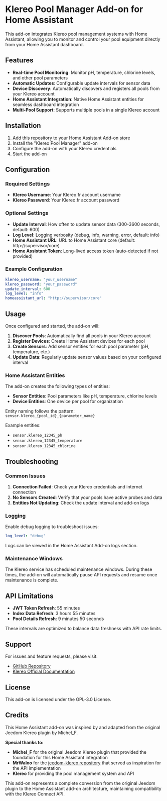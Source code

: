 # Klereo Pool Manager Add-on for Home Assistant

This add-on integrates Klereo pool management systems with Home Assistant, allowing you to monitor and control your pool equipment directly from your Home Assistant dashboard.

## Features

- **Real-time Pool Monitoring**: Monitor pH, temperature, chlorine levels, and other pool parameters
- **Automatic Updates**: Configurable update intervals for sensor data
- **Device Discovery**: Automatically discovers and registers all pools from your Klereo account
- **Home Assistant Integration**: Native Home Assistant entities for seamless dashboard integration
- **Multi-Pool Support**: Supports multiple pools in a single Klereo account

## Installation

1. Add this repository to your Home Assistant Add-on store
2. Install the "Klereo Pool Manager" add-on
3. Configure the add-on with your Klereo credentials
4. Start the add-on

## Configuration

### Required Settings

- **Klereo Username**: Your Klereo.fr account username
- **Klereo Password**: Your Klereo.fr account password

### Optional Settings

- **Update Interval**: How often to update sensor data (300-3600 seconds, default: 600)
- **Log Level**: Logging verbosity (debug, info, warning, error, default: info)
- **Home Assistant URL**: URL to Home Assistant core (default: http://supervisor/core)
- **Home Assistant Token**: Long-lived access token (auto-detected if not provided)

### Example Configuration

```yaml
klereo_username: "your_username"
klereo_password: "your_password"
update_interval: 600
log_level: "info"
homeassistant_url: "http://supervisor/core"
```

## Usage

Once configured and started, the add-on will:

1. **Discover Pools**: Automatically find all pools in your Klereo account
2. **Register Devices**: Create Home Assistant devices for each pool
3. **Create Sensors**: Add sensor entities for each pool parameter (pH, temperature, etc.)
4. **Update Data**: Regularly update sensor values based on your configured interval

### Home Assistant Entities

The add-on creates the following types of entities:

- **Sensor Entities**: Pool parameters like pH, temperature, chlorine levels
- **Device Entities**: One device per pool for organization

Entity naming follows the pattern: `sensor.klereo_{pool_id}_{parameter_name}`

Example entities:
- `sensor.klereo_12345_ph`
- `sensor.klereo_12345_temperature`
- `sensor.klereo_12345_chlorine`

## Troubleshooting

### Common Issues

1. **Connection Failed**: Check your Klereo credentials and internet connection
2. **No Sensors Created**: Verify that your pools have active probes and data
3. **Entities Not Updating**: Check the update interval and add-on logs

### Logging

Enable debug logging to troubleshoot issues:

```yaml
log_level: "debug"
```

Logs can be viewed in the Home Assistant Add-on logs section.

### Maintenance Windows

The Klereo service has scheduled maintenance windows. During these times, the add-on will automatically pause API requests and resume once maintenance is complete.

## API Limitations

- **JWT Token Refresh**: 55 minutes
- **Index Data Refresh**: 3 hours 55 minutes
- **Pool Details Refresh**: 9 minutes 50 seconds

These intervals are optimized to balance data freshness with API rate limits.

## Support

For issues and feature requests, please visit:
- [GitHub Repository](https://github.com/JonBasse/klereo-ha-addon)
- [Klereo Official Documentation](https://klereo.fr)

## License

This add-on is licensed under the GPL-3.0 License.

## Credits

This Home Assistant add-on was inspired by and adapted from the original Jeedom Klereo plugin by Michel_F.

**Special thanks to:**
- **Michel_F** for the original Jeedom Klereo plugin that provided the foundation for this Home Assistant integration
- **MrWaloo** for the [jeedom-klereo repository](https://github.com/MrWaloo/jeedom-klereo) that served as inspiration for the API implementation
- **Klereo** for providing the pool management system and API

This add-on represents a complete conversion from the original Jeedom plugin to the Home Assistant add-on architecture, maintaining compatibility with the Klereo Connect API.